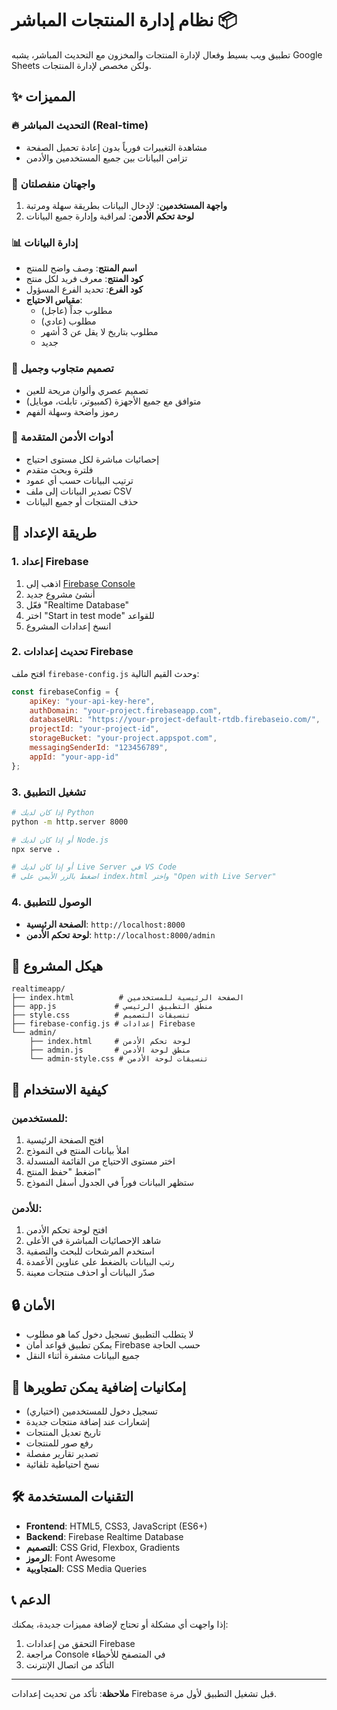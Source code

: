 # نظام إدارة المنتجات المباشر 📦

تطبيق ويب بسيط وفعال لإدارة المنتجات والمخزون مع التحديث المباشر، يشبه Google Sheets ولكن مخصص لإدارة المنتجات.

## ✨ المميزات

### 🔥 التحديث المباشر (Real-time)
- مشاهدة التغييرات فورياً بدون إعادة تحميل الصفحة
- تزامن البيانات بين جميع المستخدمين والأدمن

### 👥 واجهتان منفصلتان
1. **واجهة المستخدمين**: لإدخال البيانات بطريقة سهلة ومرتبة
2. **لوحة تحكم الأدمن**: لمراقبة وإدارة جميع البيانات

### 📊 إدارة البيانات
- **اسم المنتج**: وصف واضح للمنتج
- **كود المنتج**: معرف فريد لكل منتج
- **كود الفرع**: تحديد الفرع المسؤول
- **مقياس الاحتياج**:
  - مطلوب جداً (عاجل)
  - مطلوب (عادي)
  - مطلوب بتاريخ لا يقل عن 3 أشهر
  - جديد

### 🎨 تصميم متجاوب وجميل
- تصميم عصري وألوان مريحة للعين
- متوافق مع جميع الأجهزة (كمبيوتر، تابلت، موبايل)
- رموز واضحة وسهلة الفهم

### 🔧 أدوات الأدمن المتقدمة
- إحصائيات مباشرة لكل مستوى احتياج
- فلترة وبحث متقدم
- ترتيب البيانات حسب أي عمود
- تصدير البيانات إلى ملف CSV
- حذف المنتجات أو جميع البيانات

## 🚀 طريقة الإعداد

### 1. إعداد Firebase
1. اذهب إلى [Firebase Console](https://console.firebase.google.com/)
2. أنشئ مشروع جديد
3. فعّل "Realtime Database"
4. اختر "Start in test mode" للقواعد
5. انسخ إعدادات المشروع

### 2. تحديث إعدادات Firebase
افتح ملف `firebase-config.js` وحدث القيم التالية:

```javascript
const firebaseConfig = {
    apiKey: "your-api-key-here",
    authDomain: "your-project.firebaseapp.com",
    databaseURL: "https://your-project-default-rtdb.firebaseio.com/",
    projectId: "your-project-id",
    storageBucket: "your-project.appspot.com",
    messagingSenderId: "123456789",
    appId: "your-app-id"
};
```

### 3. تشغيل التطبيق
```bash
# إذا كان لديك Python
python -m http.server 8000

# أو إذا كان لديك Node.js
npx serve .

# أو إذا كان لديك Live Server في VS Code
# اضغط بالزر الأيمن على index.html واختر "Open with Live Server"
```

### 4. الوصول للتطبيق
- **الصفحة الرئيسية**: `http://localhost:8000`
- **لوحة تحكم الأدمن**: `http://localhost:8000/admin`

## 📁 هيكل المشروع

```
realtimeapp/
├── index.html          # الصفحة الرئيسية للمستخدمين
├── app.js             # منطق التطبيق الرئيسي
├── style.css          # تنسيقات التصميم
├── firebase-config.js # إعدادات Firebase
└── admin/
    ├── index.html     # لوحة تحكم الأدمن
    ├── admin.js       # منطق لوحة الأدمن
    └── admin-style.css # تنسيقات لوحة الأدمن
```

## 🎯 كيفية الاستخدام

### للمستخدمين:
1. افتح الصفحة الرئيسية
2. املأ بيانات المنتج في النموذج
3. اختر مستوى الاحتياج من القائمة المنسدلة
4. اضغط "حفظ المنتج"
5. ستظهر البيانات فوراً في الجدول أسفل النموذج

### للأدمن:
1. افتح لوحة تحكم الأدمن
2. شاهد الإحصائيات المباشرة في الأعلى
3. استخدم المرشحات للبحث والتصفية
4. رتب البيانات بالضغط على عناوين الأعمدة
5. صدّر البيانات أو احذف منتجات معينة

## 🔒 الأمان

- لا يتطلب التطبيق تسجيل دخول كما هو مطلوب
- يمكن تطبيق قواعد أمان Firebase حسب الحاجة
- جميع البيانات مشفرة أثناء النقل

## 🌟 إمكانيات إضافية يمكن تطويرها

- تسجيل دخول للمستخدمين (اختياري)
- إشعارات عند إضافة منتجات جديدة
- تاريخ تعديل المنتجات
- رفع صور للمنتجات
- تصدير تقارير مفصلة
- نسخ احتياطية تلقائية

## 🛠️ التقنيات المستخدمة

- **Frontend**: HTML5, CSS3, JavaScript (ES6+)
- **Backend**: Firebase Realtime Database
- **التصميم**: CSS Grid, Flexbox, Gradients
- **الرموز**: Font Awesome
- **المتجاوبية**: CSS Media Queries

## 📞 الدعم

إذا واجهت أي مشكلة أو تحتاج لإضافة مميزات جديدة، يمكنك:
1. التحقق من إعدادات Firebase
2. مراجعة Console في المتصفح للأخطاء
3. التأكد من اتصال الإنترنت

---

**ملاحظة**: تأكد من تحديث إعدادات Firebase قبل تشغيل التطبيق لأول مرة.
